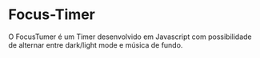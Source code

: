 # Focus-Timer
 O FocusTumer é um Timer desenvolvido em Javascript com possibilidade de alternar entre dark/light mode e música de fundo.
